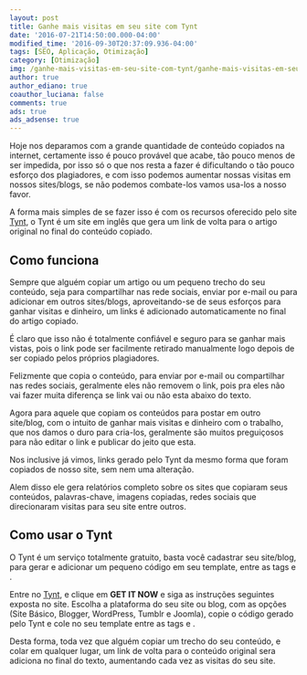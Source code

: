 ```yaml
---
layout: post
title: Ganhe mais visitas em seu site com Tynt
date: '2016-07-21T14:50:00.000-04:00'
modified_time: '2016-09-30T20:37:09.936-04:00'
tags: [SEO, Aplicação, Otimização]
category: [Otimização]
img: /ganhe-mais-visitas-em-seu-site-com-tynt/ganhe-mais-visitas-em-seu-site-com-tynt.jpg
author: true
author_ediano: true
coauthor_luciana: false
comments: true
ads: true
ads_adsense: true
---
```


Hoje nos deparamos com a grande quantidade de conteúdo copiados na internet, certamente isso é pouco provável que acabe, tão pouco menos de ser impedida, por isso só o que nos resta a fazer é dificultando o tão pouco esforço dos plagiadores, e com isso podemos aumentar nossas visitas em nossos sites/blogs, se não podemos combate-los vamos usa-los a nosso favor.

A forma mais simples de se fazer isso é com os recursos oferecido pelo site <a href="http://tynt.com/" rel="nofollow" target="_blank">Tynt</a>, o Tynt é um site em inglês que gera um link de volta para o artigo original no final do conteúdo copiado.

## Como funciona
Sempre que alguém copiar um artigo ou um pequeno trecho do seu conteúdo, seja para compartilhar nas rede sociais, enviar por e-mail ou para adicionar em outros sites/blogs, aproveitando-se de seus esforços para ganhar visitas e dinheiro, um links é adicionado automaticamente no final do artigo copiado.

É claro que isso não é totalmente confiável e seguro para se ganhar mais vistas, pois o link pode ser facilmente retirado manualmente logo depois de ser copiado pelos próprios plagiadores.

Felizmente que copia o conteúdo, para enviar por e-mail ou compartilhar nas redes sociais, geralmente eles não removem o link, pois pra eles não vai fazer muita diferença se link vai ou não esta abaixo do texto.

Agora para aquele que copiam os conteúdos para postar em outro site/blog, com o intuito de ganhar mais visitas e dinheiro com o trabalho, que nos damos o duro para cria-los, geralmente são muitos preguiçosos para não editar o link e publicar do jeito que esta.

Nos inclusive já vimos, links gerado pelo Tynt da mesmo forma que foram copiados de nosso site, sem nem uma alteração.

Alem disso ele gera relatórios completo sobre os sites que copiaram seus conteúdos, palavras-chave, imagens copiadas, redes sociais que direcionaram visitas para seu site entre outros.

## Como usar o Tynt
O Tynt é um serviço totalmente gratuito, basta você cadastrar seu site/blog, para gerar e adicionar um pequeno código em seu template, entre as tags <head> e </head>.

Entre no <a href="http://tynt.com/" rel="nofollow" target="_blank">Tynt</a>, e clique em **GET IT NOW** e siga as instruções seguintes exposta no site. Escolha a plataforma do seu site ou blog, com as opções (Site Básico, Blogger, WordPress, Tumblr e Joomla), copie o código gerado pelo Tynt e cole no seu template entre as tags **<head>** e **</head>**.

Desta forma, toda vez que alguém copiar um trecho do seu conteúdo, e colar em qualquer lugar, um link de volta para o conteúdo original sera adiciona no final do texto, aumentando cada vez as visitas do seu site.